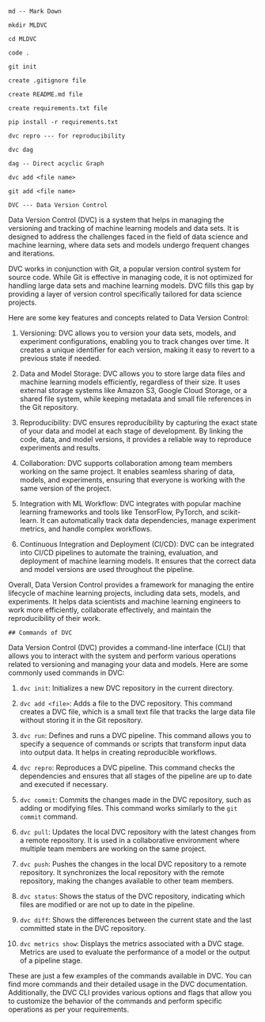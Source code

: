 ```
md -- Mark Down
```

```
mkdir MLDVC
```

```
cd MLDVC
```

```
code .
```

```
git init
```

```
create .gitignore file
```

```
create README.md file
```

```
create requirements.txt file
```

```
pip install -r requirements.txt
```

```
dvc repro --- for reproducibility
```

```
dvc dag
```

```
dag -- Direct acyclic Graph
```

```
dvc add <file name>
```

```
git add <file name>
```



```
DVC --- Data Version Control
```
Data Version Control (DVC) is a system that helps in managing the versioning and tracking of machine learning models and data sets. It is designed to address the challenges faced in the field of data science and machine learning, where data sets and models undergo frequent changes and iterations.

DVC works in conjunction with Git, a popular version control system for source code. While Git is effective in managing code, it is not optimized for handling large data sets and machine learning models. DVC fills this gap by providing a layer of version control specifically tailored for data science projects.

Here are some key features and concepts related to Data Version Control:

1. Versioning: DVC allows you to version your data sets, models, and experiment configurations, enabling you to track changes over time. It creates a unique identifier for each version, making it easy to revert to a previous state if needed.

2. Data and Model Storage: DVC allows you to store large data files and machine learning models efficiently, regardless of their size. It uses external storage systems like Amazon S3, Google Cloud Storage, or a shared file system, while keeping metadata and small file references in the Git repository.

3. Reproducibility: DVC ensures reproducibility by capturing the exact state of your data and model at each stage of development. By linking the code, data, and model versions, it provides a reliable way to reproduce experiments and results.

4. Collaboration: DVC supports collaboration among team members working on the same project. It enables seamless sharing of data, models, and experiments, ensuring that everyone is working with the same version of the project.

5. Integration with ML Workflow: DVC integrates with popular machine learning frameworks and tools like TensorFlow, PyTorch, and scikit-learn. It can automatically track data dependencies, manage experiment metrics, and handle complex workflows.

6. Continuous Integration and Deployment (CI/CD): DVC can be integrated into CI/CD pipelines to automate the training, evaluation, and deployment of machine learning models. It ensures that the correct data and model versions are used throughout the pipeline.

Overall, Data Version Control provides a framework for managing the entire lifecycle of machine learning projects, including data sets, models, and experiments. It helps data scientists and machine learning engineers to work more efficiently, collaborate effectively, and maintain the reproducibility of their work.

```
## Commands of DVC
```
Data Version Control (DVC) provides a command-line interface (CLI) that allows you to interact with the system and perform various operations related to versioning and managing your data and models. Here are some commonly used commands in DVC:

1. `dvc init`: Initializes a new DVC repository in the current directory.

2. `dvc add <file>`: Adds a file to the DVC repository. This command creates a DVC file, which is a small text file that tracks the large data file without storing it in the Git repository.

3. `dvc run`: Defines and runs a DVC pipeline. This command allows you to specify a sequence of commands or scripts that transform input data into output data. It helps in creating reproducible workflows.

4. `dvc repro`: Reproduces a DVC pipeline. This command checks the dependencies and ensures that all stages of the pipeline are up to date and executed if necessary.

5. `dvc commit`: Commits the changes made in the DVC repository, such as adding or modifying files. This command works similarly to the `git commit` command.

6. `dvc pull`: Updates the local DVC repository with the latest changes from a remote repository. It is used in a collaborative environment where multiple team members are working on the same project.

7. `dvc push`: Pushes the changes in the local DVC repository to a remote repository. It synchronizes the local repository with the remote repository, making the changes available to other team members.

8. `dvc status`: Shows the status of the DVC repository, indicating which files are modified or are not up to date in the pipeline.

9. `dvc diff`: Shows the differences between the current state and the last committed state in the DVC repository.

10. `dvc metrics show`: Displays the metrics associated with a DVC stage. Metrics are used to evaluate the performance of a model or the output of a pipeline stage.

These are just a few examples of the commands available in DVC. You can find more commands and their detailed usage in the DVC documentation. Additionally, the DVC CLI provides various options and flags that allow you to customize the behavior of the commands and perform specific operations as per your requirements.